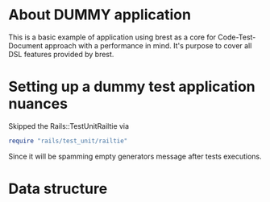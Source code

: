 # About DUMMY application

This is a basic example of application using brest as a core for Code-Test-Document approach with a performance in mind.
It's purpose to cover all DSL features provided by brest.

# Setting up a dummy test application nuances

Skipped the Rails::TestUnitRailtie via  

```ruby
require "rails/test_unit/railtie"
``` 
Since it will be spamming empty generators message after tests executions.

# Data structure 
